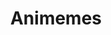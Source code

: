 ---
title: Animemes
crosslinks:
- livven
- anime_irl
- anime
- thighdeology
- wholesomeanimemes
- hentai_irl
- araragi
- doujinshi
- furry_irl
- dankmemes
- ANI_COMMUNISM
- ZettaiRyouiki
- BigAnimeTiddies
- pettankohentai
- awwnime
- hentiny
- hentai
- RURISQUAD
- traaaaaaannnnnnnnnns
- Megumin
---